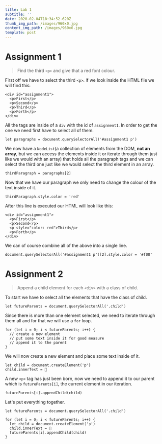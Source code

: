 ```yaml
---
title: Lab 1
subtitle: ''
date: 2020-02-04T18:34:52.620Z
thumb_img_path: /images/960x0.jpg
content_img_path: /images/960x0.jpg
template: post
---
```

# Assignment 1

> Find the third `<p>` and give that a red font colour.

First off we have to select the third `<p>`. If we look inside the HTML file we will find this:

```
<div id="assignment1">
  <p>First</p>
  <p>Second</p>
  <p>Third</p>
  <p>Forth</p>
</div>
```

All the tags are inside of a `div` with the id of `assignment1`. In order to get the one we need first have to select all of them.

```
let paragraphs = document.querySelectorAll('#assignment1 p')
```

We now have a `NodeList`(a collection of elements from the DOM, **not an array**, but we can access the elements inside it or iterate through them just like we would with an array) that holds all the paragraph tags and we can select the third one just like we would select the third element in an array.

```
thirdParagraph = paragraphs[2]
```

Now that we have our paragraph we only need to change the colour of the text inside of it.

```
thirdParagraph.style.color = 'red'
```

After this line is executed our HTML will look like this:

```
<div id="assignment1">
  <p>First</p>
  <p>Second</p>
  <p style="color: red">Third</p>
  <p>Forth</p>
</div>
```

We can of course combine all of the above into a single line.

```
document.querySelectorAll('#assignment1 p')[2].style.color = '#f00'
```

# Assignment 2

> Append a child element for each `<div>` with a class of child.

To start we have to select all the elements that have the class of child.

```
let futureParents = document.querySelectorAll('.child')
```

Since there is more than one element selected, we need to iterate through them all and for that we will use a `for` loop.

```
for (let i = 0; i < futureParents; i++) {
  // create a new element
  // put some text inside it for good measure
  // append it to the parent
}
```

We will now create a new element and place some text inside of it.

```
let child = document.createElement('p')
child.innerText = 👶
```
A new `<p>` tag has just been born, now we need to append it to our parent which is
`futureParents[i]`, the current element in our iteration.

```
futureParents[i].appendChild(child)
```

Let's put everything together.

```
let futureParents = document.querySelectorAll('.child')

for (let i = 0; i < futureParents; i++) {
  let child = document.createElement('p')
  child.innerText = 👶
  futureParents[i].appendChild(child)
}
```






